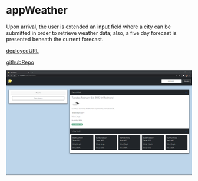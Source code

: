 # appWeather

Upon arrival, the user is extended an input field where a city can be submitted in order to retrieve weather data; also, a five day forecast is presented beneath the current forecast.

[deployedURL](https://andyan7.github.io/appWeather/)

[githubRepo](https://github.com/AndyAn7/appWeather)

![image](https://github.com/AndyAn7/appWeather/blob/main/assets/images/hwSS.png?raw=true)